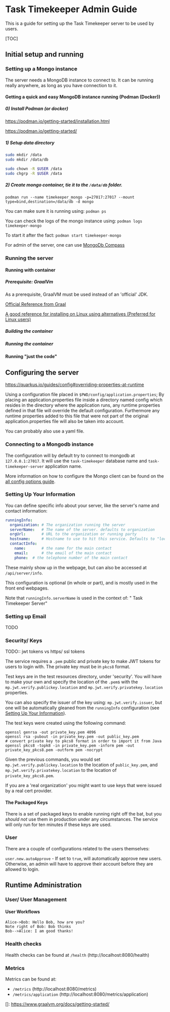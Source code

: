 # Task Timekeeper Admin Guide

This is a guide for setting up the Task Timekeeper server to be used by users.

[TOC]

## Initial setup and running

### Setting up a Mongo instance

The server needs a MongoDB instance to connect to. It can be running really anywhere, as long as you have connection to it.

#### Getting a quick and easy MongoDB instance running (Podman (Docker))

##### 0) Install Podman (or docker)

https://podman.io/getting-started/installation.html

https://podman.io/getting-started/

##### 1) Setup data directory

```bash
sudo mkdir /data
sudo mkdir /data/db

sudo chown -R $USER /data 
sudo chgrp -R $USER /data 
```

##### 2) Create mongo container, tie it to the `/data/db` folder.  

`podman run --name timekeeper_mongo -p=27017:27017 --mount type=bind,destination=/data/db -d mongo`

You can make sure it is running using: `podman ps`

You can check the logs of the mongo instance using: `podman logs timekeeper-mongo`

To start it after the fact: `podman start timekeeper-mongo`

For admin of the server, one can use [MongoDb Compass](https://www.mongodb.com/products/compass)

### Running the server

#### Running with container

##### Prerequisite: GraalVm

As a prerequisite, GraalVM must be used instead of an 'official' JDK.

[Official Reference from Graal](https://www.graalvm.org/docs/getting-started/)

[A good reference for installing on Linux using alternatives (Preferred for Linux users)](https://gist.github.com/ricardozanini/fa65e485251913e1467837b1c5a8ed28)

##### Building the container

##### Running the container

#### Running "just the code"

## Configuring the server

https://quarkus.io/guides/config#overriding-properties-at-runtime

Using a configuration file placed in `$PWD/config/application.properties`; By placing an application.properties file inside a directory named config which resides in the directory where the application runs, any runtime properties defined in that file will override the default configuration. Furthermore any runtime properties added to this file that were not part of the original application.properties file will also be taken into account.

You can probably also use a yaml file.

### Connecting to a Mongodb instance

The configuration will by default try to connect to mongodb at `127.0.0.1:27017`. It will use the `task-timekeeper` database name and `task-timekeeper-server` application name.

More information on how to configure the Mongo client can be found on the [all config options guide](https://quarkus.io/guides/all-config#quarkus-mongodb-client_quarkus-mongodb-client).

### Setting Up Your Information

You can define specific info about your server, like the server's name and contact information:

```yaml
runningInfo:
  organization: # The organization running the server
  serverName:   # The name of the server. defaults to organization
  orgUrl:       # URL to the organization or running party
  hostname:     # Hostname to use to hit this service. Defaults to "localhost"
  contactInfo:
    name:       # the name for the main contact
    email:      # the email of the main contact
    phone:  # the telephone number of the main contact
```

These mainly show up in the webpage, but can also be accessed at `/api/server/info`.

This configuration is optional (in whole or part), and is mostly used in the front end webpages.

Note that `runningInfo.serverName` is used in the context of: "<serverName> Task Timekeeper Server"

### Setting up Email

TODO

### Security/ Keys

TODO:: jwt tokens vs https/ ssl tokens

The service requires a `.pem` public and private key to make JWT tokens for users to login with. The private key must be in `pkcs8` format.

Test keys are in the test resources directory, under 'security'. You will have to make your own and specify the location of the `.pem`s with the `mp.jwt.verify.publickey.location` and `mp.jwt.verify.privatekey.location` properties.

You can also specify the issuer of the key using: `mp.jwt.verify.issuer`, but one will be automatically gleaned from the `runningInfo` configuration (see [Setting Up Your Information](#Setting_Up_Your_Information)).

The test keys were created using the following command:

```
openssl genrsa -out private_key.pem 4096
openssl rsa -pubout -in private_key.pem -out public_key.pem
# convert private key to pkcs8 format in order to import it from Java
openssl pkcs8 -topk8 -in private_key.pem -inform pem -out private_key_pkcs8.pem -outform pem -nocrypt
```

Given the previous commands, you would set `mp.jwt.verify.publickey.location` to the location of `public_key.pem`, and `mp.jwt.verify.privatekey.location` to the location of `private_key_pkcs8.pem`.  

If you are a 'real organization' you might want to use keys that were issued by a real cert provider.

#### The Packaged Keys

There is a set of packaged keys to enable running right off the bat, but you _should not_ use them in production under any circumstances. The service will only run for ten minutes if these keys are used. 

### User

There are a couple of configurations related to the users themselves:

`user.new.autoApprove` - If set to `true`, will automatically approve new users. Otherwise, an admin will have to approve their account before they are allowed to login.

## Runtime Administration

### User/ User Management

#### User Workflows

```sequence
Alice->Bob: Hello Bob, how are you?
Note right of Bob: Bob thinks
Bob-->Alice: I am good thanks!
```

### Health checks

Health checks can be found at `/health` (http://localhost:8080/health)

### Metrics

Metrics can be found at:
 - `/metrics` (http://localhost:8080/metrics)
 - `/metrics/application` (http://localhost:8080/metrics/application)

[]: https://www.graalvm.org/docs/getting-started/